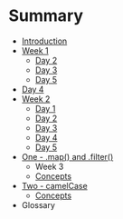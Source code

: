 # Summary

* [Introduction](README.md)
* [Week 1](week1/week1.md)
   * [Day 2](week1/day_2.md)
   * [Day 3](week1/day_3.md)
   * [Day 5](week1/day_4.md)
* [Day 4](week1/day_5.md)
* [Week 2](week2/week2.md)
   * [Day 1](week2/day_6.md)
   * [Day 2](week2/day_7.md)
   * [Day 3](week2/day_8.md)
   * [Day 4](day_4.md)
   * [Day 5](day_5.md)
* [One - .map() and .filter()](one_-_map_and_filter.md)
   * Week 3
   * [Concepts](concepts1.md)
* [Two - camelCase](two_-_camelcase.md)
   * [Concepts](concepts.md)
* Glossary


